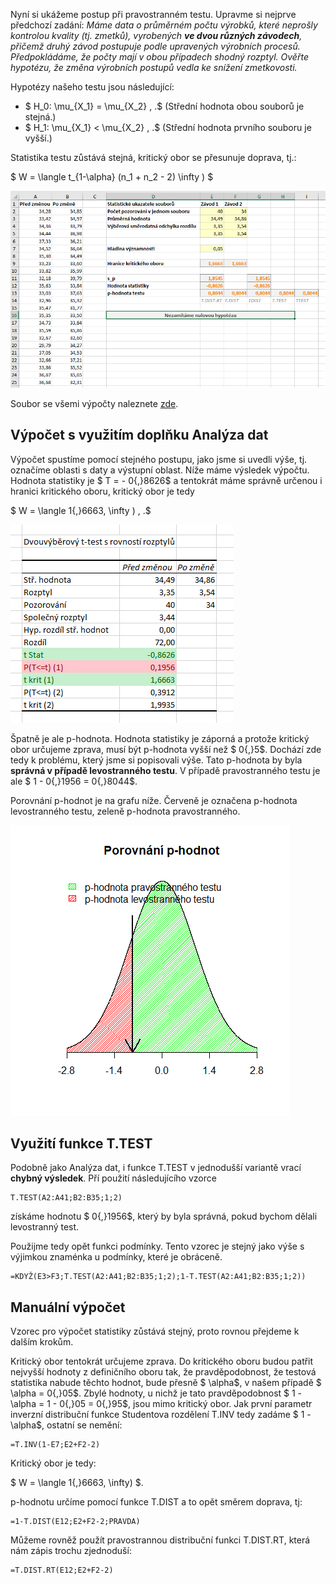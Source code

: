 Nyní si ukážeme postup při pravostranném testu. Upravme si nejprve předchozí zadání: *Máme data o průměrném počtu výrobků, které neprošly kontrolou kvality (tj. zmetků), vyrobených **ve dvou různých závodech**, přičemž druhý závod postupuje podle upravených výrobních procesů. Předpokládáme, že počty mají v obou případech shodný rozptyl. Ověřte hypotézu, že změna výrobních postupů vedla ke snížení zmetkovosti.*

Hypotézy našeho testu jsou následující:

* $ H_0: \mu_{X_1} = \mu_{X_2} \, .$ (Střední hodnota obou souborů je stejná.)
* $ H_1: \mu_{X_1} < \mu_{X_2} \, .$ (Střední hodnota prvního souboru je vyšší.)

Statistika testu zůstává stejná, kritický obor se přesunuje doprava, tj.:

$ W = \langle t_{1-\alpha} (n_1 + n_2 - 2) \infty ) $

![dvouvýběrový t-test data pravostranný](media/t-test-dvouvyberovy-pravostranny/dvouvc3bdbc49brovc3bd-t-test-data-pravostrannc3bd1.png)

Soubor se všemi výpočty naleznete [zde](media/t-test-dvouvyberovy-pravostranny/dvouvyberovy_t-test.xlsx).

## Výpočet s využitím doplňku Analýza dat

Výpočet spustíme pomocí stejného postupu, jako jsme si uvedli výše, tj. označíme oblasti s daty a výstupní oblast. Níže máme výsledek výpočtu. Hodnota statistiky je $ T = - 0{,}8626$ a tentokrát máme správně určenou i hranici kritického oboru, kritický obor je tedy

$ W = \langle 1{,}6663, \infty ) \, .$

![dvouvýběrový t-test pravostranný analýza dat](media/t-test-dvouvyberovy-pravostranny/dvouvc3bdbc49brovc3bd-t-test-pravostrannc3bd-analc3bdza-dat.png)

Špatně je ale p-hodnota. Hodnota statistiky je záporná a protože kritický obor určujeme zprava, musí být p-hodnota vyšší než $ 0{,}5$. Dochází zde tedy k problému, který jsme si popisovali výše. Tato p-hodnota by byla **správná v případě levostranného testu**. V případě pravostranného testu je ale $ 1 - 0{,}1956 = 0{,}8044$.

Porovnání p-hodnot je na grafu níže. Červeně je označena p-hodnota levostranného testu, zeleně p-hodnota pravostranného.

![dvouvýběrový t-test porovnání p-hodnot](media/t-test-dvouvyberovy-pravostranny/dvouvc3bdbc49brovc3bd-t-test-porovnc3a1nc3ad-p-hodnot1.png)

## Využití funkce T.TEST

Podobně jako Analýza dat, i funkce T.TEST v jednodušší variantě vrací **chybný výsledek**. Pří použití následujícího vzorce

```
T.TEST(A2:A41;B2:B35;1;2)
```

získáme hodnotu $ 0{,}1956$, který by byla správná, pokud bychom dělali levostranný test.

Použijme tedy opět funkci podmínky. Tento vzorec je stejný jako výše s výjimkou znaménka u podmínky, které je obráceně.

```
=KDYŽ(E3>F3;T.TEST(A2:A41;B2:B35;1;2);1-T.TEST(A2:A41;B2:B35;1;2))
```

## Manuální výpočet

Vzorec pro výpočet statistiky zůstává stejný, proto rovnou přejdeme k dalším krokům.

Kritický obor tentokrát určujeme zprava. Do kritického oboru budou patřit nejvyšší hodnoty z definičního oboru tak, že pravděpodobnost, že testová statistika nabude těchto hodnot, bude přesně $ \alpha$, v našem případě $ \alpha = 0{,}05$. Zbylé hodnoty, u nichž je tato pravděpodobnost $ 1 - \alpha = 1 - 0{,}05 = 0{,}95$, jsou mimo kritický obor. Jak první parametr inverzní distribuční funkce Studentova rozdělení T.INV tedy zadáme $ 1 - \alpha$, ostatní se nemění:

```
=T.INV(1-E7;E2+F2-2)
```

Kritický obor je tedy:

$ W = \langle 1{,}6663, \infty) $.

p-hodnotu určíme pomocí funkce T.DIST a to opět směrem doprava, tj:

```
=1-T.DIST(E12;E2+F2-2;PRAVDA)
```

Můžeme rovněž použít pravostrannou distribuční funkci T.DIST.RT, která nám zápis trochu zjednoduší:

```
=T.DIST.RT(E12;E2+F2-2)
```
